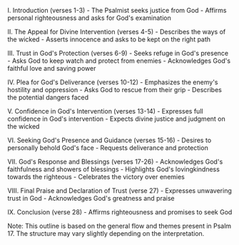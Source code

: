 I. Introduction (verses 1-3)
    - The Psalmist seeks justice from God
    - Affirms personal righteousness and asks for God's examination

II. The Appeal for Divine Intervention (verses 4-5)
    - Describes the ways of the wicked
    - Asserts innocence and asks to be kept on the right path

III. Trust in God's Protection (verses 6-9)
    - Seeks refuge in God's presence
    - Asks God to keep watch and protect from enemies
    - Acknowledges God's faithful love and saving power

IV. Plea for God's Deliverance (verses 10-12)
    - Emphasizes the enemy's hostility and oppression
    - Asks God to rescue from their grip
    - Describes the potential dangers faced

V. Confidence in God's Intervention (verses 13-14)
    - Expresses full confidence in God's intervention
    - Expects divine justice and judgment on the wicked

VI. Seeking God's Presence and Guidance (verses 15-16)
    - Desires to personally behold God's face
    - Requests deliverance and protection

VII. God's Response and Blessings (verses 17-26)
    - Acknowledges God's faithfulness and showers of blessings
    - Highlights God's lovingkindness towards the righteous
    - Celebrates the victory over enemies

VIII. Final Praise and Declaration of Trust (verse 27)
    - Expresses unwavering trust in God
    - Acknowledges God's greatness and praise

IX. Conclusion (verse 28)
    - Affirms righteousness and promises to seek God

Note: This outline is based on the general flow and themes present in Psalm 17. The structure may vary slightly depending on the interpretation.